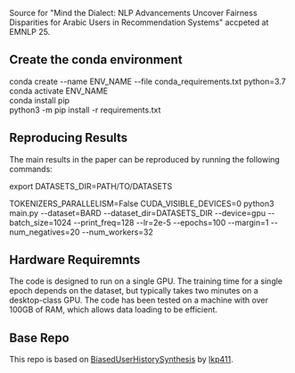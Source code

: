 Source for "Mind the Dialect: NLP Advancements Uncover Fairness Disparities for Arabic Users in Recommendation Systems" accpeted at EMNLP 25.

## Create the conda environment

conda create --name ENV_NAME --file conda_requirements.txt python=3.7 \
conda activate ENV_NAME \
conda install pip \
python3 -m pip install -r requirements.txt

## Reproducing Results

The main results in the paper can be reproduced by running the following commands:

export DATASETS_DIR=PATH/TO/DATASETS

TOKENIZERS_PARALLELISM=False CUDA_VISIBLE_DEVICES=0 python3 main.py --dataset=BARD --dataset_dir=DATASETS_DIR --device=gpu --batch_size=1024 --print_freq=128 --lr=2e-5 --epochs=100 --margin=1 --num_negatives=20 --num_workers=32

## Hardware Requiremnts

The code is designed to run on a single GPU. The training time for a single epoch depends on the dataset, but typically takes two minutes on a desktop-class GPU. The code has been tested on a machine with over 100GB of RAM, which allows data loading to be efficient.

## Base Repo

This repo is based on [BiasedUserHistorySynthesis](https://github.com/lkp411/BiasedUserHistorySynthesis) by [lkp411](https://github.com/lkp411).

